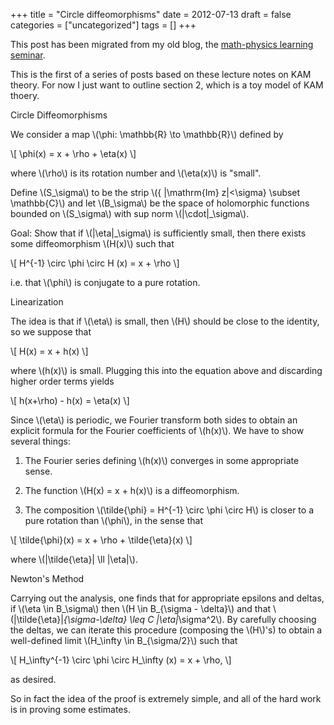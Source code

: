+++
title = "Circle diffeomorphisms"
date = 2012-07-13
draft = false
categories = ["uncategorized"]
tags = []
+++

This post has been migrated from my old blog, the [math-physics learning seminar](https://mathphysseminar.blogspot.com/).


This is the first of a series of posts based on these lecture notes on KAM theory. For now I just want to outline section 2, which is a toy model of KAM thoery.


Circle Diffeomorphisms


We consider a map \\(\phi: \mathbb{R} \to \mathbb{R}\\) defined by

\\[ \phi(x) = x + \rho + \eta(x) \\]

where \\(\rho\\) is its rotation number and \\(\eta(x)\\) is "small".


Define \\(S_\sigma\\) to be the strip \\(\{ |\mathrm{Im} z|&lt;\sigma\} \subset \mathbb{C}\\) and let \\(B_\sigma\\) be the space of holomorphic functions bounded on \\(S_\sigma\\) with sup norm \\(\|\cdot\|_\sigma\\).


Goal: Show that if \\(\|\eta\|_\sigma\\) is sufficiently small, then there exists some diffeomorphism \\(H(x)\\) such that

\\[ H^{-1} \circ \phi \circ H (x) = x + \rho \\]

i.e. that \\(\phi\\) is conjugate to a pure rotation.



Linearization


The idea is that if \\(\eta\\) is small, then \\(H\\) should be close to the identity, so we suppose that

\\[ H(x) = x + h(x) \\]

where \\(h(x)\\) is small. Plugging this into the equation above and discarding higher order terms yields

\\[ h(x+\rho) - h(x) = \eta(x) \\]

Since \\(\eta\\) is periodic, we Fourier transform both sides to obtain an explicit formula for the Fourier coefficients of \\(h(x)\\). We have to show several things:


1. The Fourier series defining \\(h(x)\\) converges in some appropriate sense.


2. The function \\(H(x) = x + h(x)\\) is a diffeomorphism.


3. The composition \\(\tilde{\phi} = H^{-1} \circ \phi \circ H\\) is closer to a pure rotation than \\(\phi\\), in the sense that

\\[ \tilde{\phi}(x) = x + \rho + \tilde{\eta}(x) \\]

where \\(\|\tilde{\eta}\| \ll \|\eta\|\\).



Newton's Method

Carrying out the analysis, one finds that for appropriate epsilons and deltas, if \\(\eta \in B_\sigma\\) then \\(H \in B_{\sigma - \delta}\\) and that \\(\|\tilde{\eta}\|_{\sigma-\delta} \leq C \|\eta\|_\sigma^2\\). By carefully choosing the deltas, we can iterate this procedure (composing the \\(H\\)'s) to obtain a well-defined limit \\(H_\infty \in B_{\sigma/2}\\) such that

\\[ H_\infty^{-1} \circ \phi \circ H_\infty (x) = x + \rho, \\]

as desired.


So in fact the idea of the proof is extremely simple, and all of the hard work is in proving some estimates.